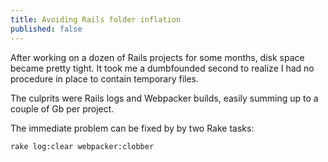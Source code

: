 ```yaml
---
title: Avoiding Rails folder inflation
published: false
---
```


After working on a dozen of Rails projects for some months, disk space became pretty tight.
It took me a dumbfounded second to realize I had no procedure in place to contain temporary files.

The culprits were Rails logs and Webpacker builds, easily summing up to a couple of Gb per project.

The immediate problem can be fixed by by two Rake tasks:

```bash
rake log:clear webpacker:clobber
```


